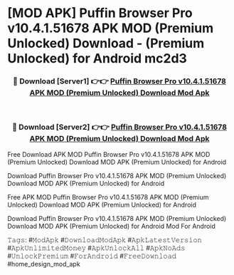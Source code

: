 # [MOD APK] Puffin Browser Pro v10.4.1.51678 APK MOD (Premium Unlocked) Download - (Premium Unlocked) for Android mc2d3



<div align="center">
<h3>🔴 Download [Server1] 👉👉 <a href="https://momento.my/?title=Puffin_Browser_Pro_v10.4.1.51678_APK_MOD_(Premium_Unlocked)_Download">Puffin Browser Pro v10.4.1.51678 APK MOD (Premium Unlocked) Download Mod Apk</a></h3><br>

<h3>🔴 Download [Server2] 👉👉 <a href="https://momento.my/?title=Puffin_Browser_Pro_v10.4.1.51678_APK_MOD_(Premium_Unlocked)_Download">Puffin Browser Pro v10.4.1.51678 APK MOD (Premium Unlocked) Download Mod Apk</a></h3>
</div>



Free Download APK MOD Puffin Browser Pro v10.4.1.51678 APK MOD (Premium Unlocked) Download MOD APK (Premium Unlocked) for Android

Download Puffin Browser Pro v10.4.1.51678 APK MOD (Premium Unlocked) Download MOD APK (Premium Unlocked) for Android

Free APK MOD Puffin Browser Pro v10.4.1.51678 APK MOD (Premium Unlocked) Download MOD APK (Premium Unlocked) for Android

Download Puffin Browser Pro v10.4.1.51678 APK MOD (Premium Unlocked) Download MOD APK (Premium Unlocked) for Android Mod For Android

𝚃𝚊𝚐𝚜: #𝙼𝚘𝚍𝙰𝚙𝚔 #𝙳𝚘𝚠𝚗𝚕𝚘𝚊𝚍𝙼𝚘𝚍𝙰𝚙𝚔 #𝙰𝚙𝚔𝙻𝚊𝚝𝚎𝚜𝚝𝚅𝚎𝚛𝚜𝚒𝚘𝚗 #𝙰𝚙𝚔𝚄𝚗𝚕𝚒𝚖𝚒𝚝𝚎𝚍𝙼𝚘𝚗𝚎𝚢 #𝙰𝚙𝚔𝚄𝚗𝚕𝚘𝚌𝚔𝙰𝚕𝚕 #𝙰𝚙𝚔𝙽𝚘𝙰𝚍𝚜 #𝚄𝚗𝚕𝚘𝚌𝚔𝙿𝚛𝚎𝚖𝚒𝚞𝚖 #𝙵𝚘𝚛𝙰𝚗𝚍𝚛𝚘𝚒𝚍 #𝙵𝚛𝚎𝚎𝙳𝚘𝚠𝚗𝚕𝚘𝚊𝚍 #home_design_mod_apk
